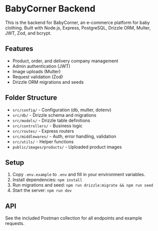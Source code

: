 # BabyCorner Backend

This is the backend for BabyCorner, an e-commerce platform for baby clothing. Built with Node.js, Express, PostgreSQL, Drizzle ORM, Multer, JWT, Zod, and bcrypt.

## Features
- Product, order, and delivery company management
- Admin authentication (JWT)
- Image uploads (Multer)
- Request validation (Zod)
- Drizzle ORM migrations and seeds

## Folder Structure
- `src/config/` - Configuration (db, multer, dotenv)
- `src/db/` - Drizzle schema and migrations
- `src/models/` - Drizzle table definitions
- `src/controllers/` - Business logic
- `src/routes/` - Express routers
- `src/middlewares/` - Auth, error handling, validation
- `src/utils/` - Helper functions
- `public/images/products/` - Uploaded product images

## Setup
1. Copy `.env.example` to `.env` and fill in your environment variables.
2. Install dependencies: `npm install`
3. Run migrations and seed: `npm run drizzle:migrate && npm run seed`
4. Start the server: `npm run dev`

## API
See the included Postman collection for all endpoints and example requests.
